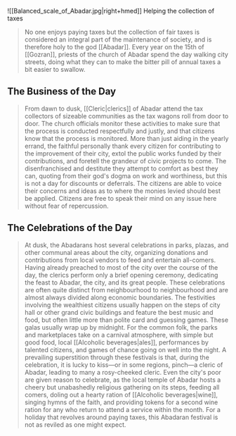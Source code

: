 ![[Balanced_scale_of_Abadar.jpg|right+hmed]] 
 Helping the collection of taxes
> No one enjoys paying taxes but the collection of fair taxes is considered an integral part of the maintenance of society, and is therefore holy to the god [[Abadar]]. Every year on the 15th of [[Gozran]], priests of the church of Abadar spend the day walking city streets, doing what they can to make the bitter pill of annual taxes a bit easier to swallow. 


## The Business of the Day

> From dawn to dusk, [[Cleric|clerics]] of Abadar attend the tax collectors of sizeable communities as the tax wagons roll from door to door. The church officials monitor these activities to make sure that the process is conducted respectfully and justly, and that citizens know that the process is monitored. More than just aiding in the yearly errand, the faithful personally thank every citizen for contributing to the improvement of their city, extol the public works funded by their contributions, and foretell the grandeur of civic projects to come. The disenfranchised and destitute they attempt to comfort as best they can, quoting from their god's dogma on work and worthiness, but this is not a day for discounts or deferrals. The citizens are able to voice their concerns and ideas as to where the monies levied should best be applied. Citizens are free to speak their mind on any issue here without fear of repercussion.


## The Celebrations of the Day

> At dusk, the Abadarans host several celebrations in parks, plazas, and other communal areas about the city, organizing donations and contributions from local vendors to feed and entertain all-comers. Having already preached to most of the city over the course of the day, the clerics perform only a brief opening ceremony, dedicating the feast to Abadar, the city, and its great people. These celebrations are often quite distinct from neighbourhood to neighbourhood and are almost always divided along economic boundaries.
> The festivities involving the wealthiest citizens usually happen on the steps of city hall or other grand civic buildings and feature the best music and food, but often little more than polite card and guessing games. These galas usually wrap up by midnight.
> For the common folk, the parks and marketplaces take on a carnival atmosphere, with simple but good food, local [[Alcoholic beverages|ales]], performances by talented citizens, and games of chance going on well into the night. A prevailing superstition through these festivals is that, during the celebration, it is lucky to kiss—or in some regions, pinch—a cleric of Abadar, leading to many a rosy-cheeked cleric.
> Even the city's poor are given reason to celebrate, as the local temple of Abadar hosts a cheery but unabashedly religious gathering on its steps, feeding all comers, doling out a hearty ration of [[Alcoholic beverages|wine]], singing hymns of the faith, and providing tokens for a second wine ration for any who return to attend a service within the month.
> For a holiday that revolves around paying taxes, this Abadaran festival is not as reviled as one might expect.







